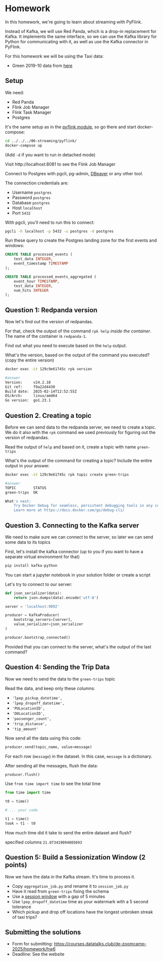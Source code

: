# Homework

In this homework, we're going to learn about streaming with PyFlink.

Instead of Kafka, we will use Red Panda, which is a drop-in
replacement for Kafka. It implements the same interface, 
so we can use the Kafka library for Python for communicating
with it, as well as use the Kafka connector in PyFlink.

For this homework we will be using the Taxi data:
- Green 2019-10 data from [here](https://github.com/DataTalksClub/nyc-tlc-data/releases/download/green/green_tripdata_2019-10.csv.gz)


## Setup

We need:

- Red Panda
- Flink Job Manager
- Flink Task Manager
- Postgres

It's the same setup as in the [pyflink module](../../../06-streaming/pyflink/), so go there and start docker-compose:

```bash
cd ../../../06-streaming/pyflink/
docker-compose up
```

(Add `-d` if you want to run in detached mode)

Visit http://localhost:8081 to see the Flink Job Manager

Connect to Postgres with pgcli, pg-admin, [DBeaver](https://dbeaver.io/) or any other tool.

The connection credentials are:

- Username `postgres`
- Password `postgres`
- Database `postgres`
- Host `localhost`
- Port `5432`

With pgcli, you'll need to run this to connect:

```bash
pgcli -h localhost -p 5432 -u postgres -d postgres
```

Run these query to create the Postgres landing zone for the first events and windows:

```sql 
CREATE TABLE processed_events (
    test_data INTEGER,
    event_timestamp TIMESTAMP
);

CREATE TABLE processed_events_aggregated (
    event_hour TIMESTAMP,
    test_data INTEGER,
    num_hits INTEGER 
);
```

## Question 1: Redpanda version

Now let's find out the version of redpandas. 

For that, check the output of the command `rpk help` _inside the container_. The name of the container is `redpanda-1`.

Find out what you need to execute based on the `help` output.

What's the version, based on the output of the command you executed? (copy the entire version)

```bash
docker exec -it 129c9e61745c rpk version

#answer
Version:     v24.2.18
Git ref:     f9a22d4430
Build date:  2025-02-14T12:52:55Z
OS/Arch:     linux/amd64
Go version:  go1.23.1
```


## Question 2. Creating a topic

Before we can send data to the redpanda server, we
need to create a topic. We do it also with the `rpk`
command we used previously for figuring out the version of 
redpandas.

Read the output of `help` and based on it, create a topic with name `green-trips` 

What's the output of the command for creating a topic? Include the entire output in your answer.

```bash
docker exec -it 129c9e61745c rpk topic create green-trips

#answer
TOPIC        STATUS
green-trips  OK

What's next:
    Try Docker Debug for seamless, persistent debugging tools in any container or image → docker debug 129c9e61745c
    Learn more at https://docs.docker.com/go/debug-cli/
```

## Question 3. Connecting to the Kafka server

We need to make sure we can connect to the server, so
later we can send some data to its topics

First, let's install the kafka connector (up to you if you
want to have a separate virtual environment for that)

```bash
pip install kafka-python
```

You can start a jupyter notebook in your solution folder or
create a script

Let's try to connect to our server:

```python
def json_serializer(data):
    return json.dumps(data).encode('utf-8')

server = 'localhost:9092'

producer = KafkaProducer(
    bootstrap_servers=[server],
    value_serializer=json_serializer
)

producer.bootstrap_connected()
```

Provided that you can connect to the server, what's the output
of the last command?

## Question 4: Sending the Trip Data

Now we need to send the data to the `green-trips` topic

Read the data, and keep only these columns:

* `'lpep_pickup_datetime',`
* `'lpep_dropoff_datetime',`
* `'PULocationID',`
* `'DOLocationID',`
* `'passenger_count',`
* `'trip_distance',`
* `'tip_amount'`

Now send all the data using this code:

```python
producer.send(topic_name, value=message)
```

For each row (`message`) in the dataset. In this case, `message`
is a dictionary.

After sending all the messages, flush the data:

```python
producer.flush()
```

Use `from time import time` to see the total time 

```python
from time import time

t0 = time()

# ... your code

t1 = time()
took = t1 - t0
```

How much time did it take to send the entire dataset and flush? 

specified columns `21.073419094085693`

## Question 5: Build a Sessionization Window (2 points)

Now we have the data in the Kafka stream. It's time to process it.

* Copy `aggregation_job.py` and rename it to `session_job.py`
* Have it read from `green-trips` fixing the schema
* Use a [session window](https://nightlies.apache.org/flink/flink-docs-master/docs/dev/datastream/operators/windows/) with a gap of 5 minutes
* Use `lpep_dropoff_datetime` time as your watermark with a 5 second tolerance
* Which pickup and drop off locations have the longest unbroken streak of taxi trips?


## Submitting the solutions

- Form for submitting: https://courses.datatalks.club/de-zoomcamp-2025/homework/hw6
- Deadline: See the website
